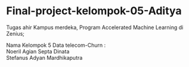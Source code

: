 # Final-project-kelompok-05-Aditya
Tugas ahir Kampus merdeka, Program Accelerated Machine Learning di Zenius;

Nama Kelompok 5 Data telecom-Churn : <br>
Noeril Agian Septa Dinata <br>
Stefanus Adyan Mardhikaputra
